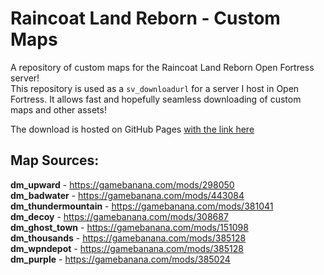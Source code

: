 # Raincoat Land Reborn - Custom Maps
A repository of custom maps for the Raincoat Land Reborn Open Fortress server!  
This repository is used as a `sv_downloadurl` for a server I host in Open Fortress. It allows fast and hopefully seamless downloading of custom maps and other assets!  

The download is hosted on GitHub Pages [with the link here](https://toxxythetrash.github.io/RLR-OFMaps/open_fortress/)
 
## Map Sources:  
**dm_upward** - https://gamebanana.com/mods/298050  
**dm_badwater** - https://gamebanana.com/mods/443084  
**dm_thundermountain** - https://gamebanana.com/mods/381041  
**dm_decoy** - https://gamebanana.com/mods/308687  
**dm_ghost_town** - https://gamebanana.com/mods/151098  
**dm_thousands** - https://gamebanana.com/mods/385128  
**dm_wpndepot** - https://gamebanana.com/mods/385128  
**dm_purple** - https://gamebanana.com/mods/385024  
